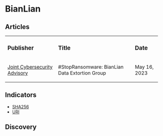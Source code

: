 # BianLian

## Articles
<table>
  <tr>
    <td>
      <h3>Publisher</h3>
    </td>
    <td>
      <h3>Title</h3>
    </td>
    <td>
      <h3>Date</h3>
    </td>
  </tr>
   <tr>
    <td>
      <a href="https://www.ic3.gov/CSA/2024/241120.pdf">Joint Cybersecurity Advisory</a>
    </td>
    <td>
      <p>#StopRansomware: BianLian Data Extortion Group</p>
    </td>
    <td>
      <p>May 16, 2023</p>
    </td>
  </tr>
 </table>


## Indicators
- <a href="https://github.com/PudgyDragon/IOCs/blob/main/All/BianLian%20Ransomware/samples.sha256">SHA256</a>
- <a href="https://github.com/PudgyDragon/IOCs/blob/main/All/BianLian%20Ransomware/uri.txt">URI</a>

## Discovery

